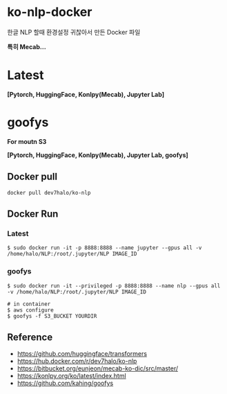 # ko-nlp-docker

한글 NLP 할때 환경설정 귀찮아서 만든 Docker 파일

**특히 Mecab...**

# Latest

**[Pytorch, HuggingFace, Konlpy(Mecab), Jupyter Lab]**

# goofys
**For moutn S3**

**[Pytorch, HuggingFace, Konlpy(Mecab), Jupyter Lab, goofys]**

## Docker pull

```
docker pull dev7halo/ko-nlp
```

## Docker Run

### Latest
```
$ sudo docker run -it -p 8888:8888 --name jupyter --gpus all -v /home/halo/NLP:/root/.jupyter/NLP IMAGE_ID
```
### goofys
```
$ sudo docker run -it --privileged -p 8888:8888 --name nlp --gpus all -v /home/halo/NLP:/root/.jupyter/NLP IMAGE_ID

# in container 
$ aws configure
$ goofys -f S3_BUCKET YOURDIR
```


## Reference
* https://github.com/huggingface/transformers
* https://hub.docker.com/r/dev7halo/ko-nlp
* https://bitbucket.org/eunjeon/mecab-ko-dic/src/master/
* https://konlpy.org/ko/latest/index.html
* https://github.com/kahing/goofys
